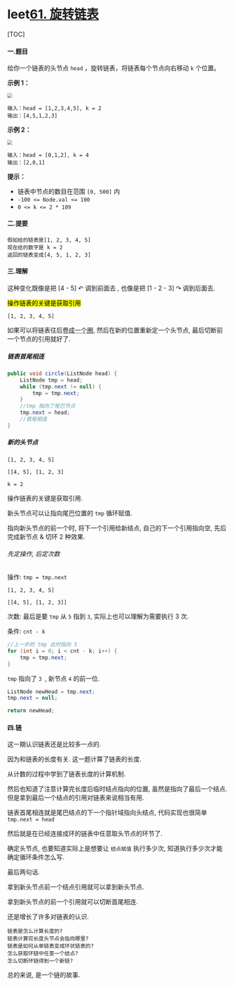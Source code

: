 # leet[61. 旋转链表](https://leetcode-cn.com/problems/rotate-list/)

[TOC]

#### 一.题目

给你一个链表的头节点 `head` ，旋转链表，将链表每个节点向右移动 `k` 个位置。

 

**示例 1：**

<img src="D:\桌面传送\markdown文档收录\leet100\img\rotate1.jpg" style="zoom: 67%;" />

```
输入：head = [1,2,3,4,5], k = 2
输出：[4,5,1,2,3]
```

**示例 2：**



<img src="D:\桌面传送\markdown文档收录\leet100\img\roate2.jpg" style="zoom:67%;" />

```
输入：head = [0,1,2], k = 4
输出：[2,0,1]
```

**提示：**

- 链表中节点的数目在范围 `[0, 500]` 内
- `-100 <= Node.val <= 100`
- `0 <= k <= 2 * 109`



#### 二.提要

```
假如给的链表是[1, 2, 3, 4, 5]
现在给的数字是 k = 2
返回的链表变成[4, 5, 1, 2, 3]
```



#### 三.理解

这种变化既像是把 [4 - 5] ↶ 调到前面去 , 也像是把 [1 - 2 - 3] ↷ 调到后面去.

<mark>操作链表的关键是获取引用</mark>

`[1, 2, 3, 4, 5]`

如果可以将链表往后<abbr title="#">卷成一个圈</abbr>, 然后在新的位置重新定一个头节点, 最后切断前一个节点的引用就好了.



##### 链表首尾相连

```java
public void circle(ListNode head) {
    ListNode tmp = head;
    while (tmp.next != null) {
        tmp = tmp.next;
    }
    //tmp 指向了尾巴节点
    tmp.next = head;
    //首尾相连
}
```



##### 新的头节点

```
[1, 2, 3, 4, 5]

[[4, 5], [1, 2, 3]

k = 2
```

操作链表的关键是获取引用.

新头节点可以让指向尾巴位置的 `tmp` 循环赋值.

指向新头节点的前一个时, 将下一个引用给新结点, 自己的下一个引用指向空, 先后完成新节点 & 切环 2 种效果.

###### 先定操作, 后定次数

操作: `tmp = tmp.next`

```
[1, 2, 3, 4, 5]

[[4, 5], [1, 2, 3]]
```

次数: 最后是要 `tmp` 从 `5` 指到 `3`, 实际上也可以理解为需要执行 3 次.

条件: `cnt - k` 

```java
//上一步的 tmp 此时指向 5
for (int i = 0; i < cnt - k; i++) {
	tmp = tmp.next;
}
```

`tmp` 指向了 `3 `, 新节点 `4` 的前一位.

```java
ListNode newHead = tmp.next;
tmp.next = null;

return newHead;
```



#### 四.链

这一期认识链表还是比较多一点的.

因为和链表的长度有关. 这一题计算了链表的长度.

从计数的过程中学到了链表长度的计算机制.

然后也知道了注意计算完长度后临时结点指向的位置, 虽然是指向了最后一个结点. 但是拿到最后一个结点的引用对链表来说相当有用. 

链表首尾相连就是尾巴结点的下一个指针域指向头结点, 代码实现也很简单 `tmp.next = head`

然后就是在已经连接成环的链表中任意取头节点的环节了.

确定头节点, 也要知道实际上是想要让 `结点赋值` 执行多少次, 知道执行多少次才能确定循环条件怎么写.

最后两句话.

拿到新头节点前一个结点引用就可以拿到新头节点.

拿到新头节点的前一个引用就可以切断首尾相连.

还是增长了许多对链表的认识.

```
链表是怎么计算长度的?
链表计算完长度头节点会指向哪里?
链表是如何从单链表变成环状链表的?
怎么获取环链中任意一个结点?
怎么切断环链得到一个新链?
```

总的来说, 是一个链的故事.